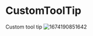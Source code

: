 # CustomToolTip
Custom tool tip
![1674190851642](https://user-images.githubusercontent.com/122687829/213620812-ab440de9-8a96-422b-944b-bc19f2929f02.JPEG)
